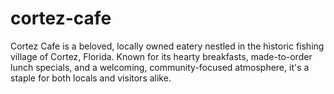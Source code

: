 # cortez-cafe
Cortez Cafe is a beloved, locally owned eatery nestled in the historic fishing village of Cortez, Florida. Known for its hearty breakfasts, made-to-order lunch specials, and a welcoming, community-focused atmosphere, it's a staple for both locals and visitors alike.
